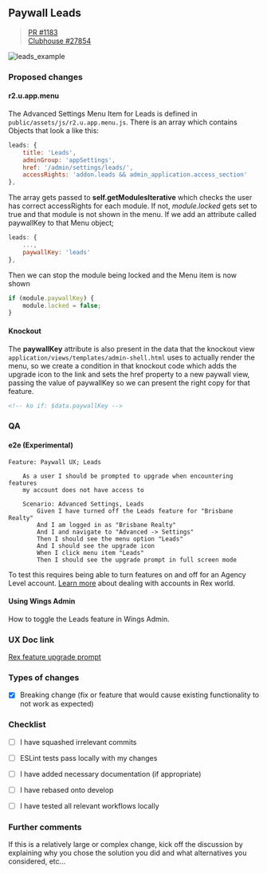 ## Paywall Leads 

> [PR #1183](https://github.com/rexlabsio/rex-app/pull/1183)  
[Clubhouse #27854](https://app.clubhouse.io/rexlabs/story/27854/create-paywall-ux)

![leads_example](https://user-images.githubusercontent.com/370513/59730902-730d4300-9287-11e9-9ba2-d00ac94f4e11.png)

### Proposed changes

#### r2.u.app.menu

The Advanced Settings Menu Item for Leads is defined in `public/assets/js/r2.u.app.menu.js`. There is an array which contains Objects that look a like this:  

```javascript
leads: {
    title: 'Leads',
    adminGroup: 'appSettings',
    href: '/admin/settings/leads/',
    accessRights: 'addon.leads && admin_application.access_section'
},
```
The array gets passed to __self.getModulesIterative__ which checks the user has correct accessRights for each module. If not, _module.locked_ gets set to true and that module is not shown in the menu. If we add an attribute called paywallKey to that Menu object;

```javascript
leads: {
    ...,
    paywallKey: 'leads'
},
```
Then we can stop the module being locked and the Menu item is now shown

```javascript
if (module.paywallKey) {
    module.locked = false;
}
```

#### Knockout

The __paywallKey__ attribute is also present in the data that the knockout view `application/views/templates/admin-shell.html` uses to actually render the menu, so we create a condition in that knockout code which adds the upgrade icon to the link and sets the href property to a new paywall view, passing the value of paywallKey so we can present the right copy for that feature.

```html
<!-- ko if: $data.paywallKey -->
```

### QA

#### e2e (Experimental)
```
Feature: Paywall UX; Leads

    As a user I should be prompted to upgrade when encountering features 
    my account does not have access to

    Scenario: Advanced Settings, Leads
        Given I have turned off the Leads feature for "Brisbane Realty" 
        And I am logged in as "Brisbane Realty" 
        And I and navigate to "Advanced -> Settings"
        Then I should see the menu option "Leads"
        And I should see the upgrade icon
        When I click menu item "Leads"
        Then I should see the upgrade prompt in full screen mode
```

To test this requires being able to turn features on and off for an Agency Level account. 
[Learn more](./md/rex_accounts.md) about dealing with accounts in Rex world. 


#### Using Wings Admin

How to toggle the Leads feature in Wings Admin.

### UX Doc link

[Rex feature upgrade prompt](https://docs.google.com/document/d/1lmPypYx8PVb_Qdg5NWpmaXwMjf45_gpMrr5Hgb-3hFM/edit#heading=h.vgu80vvtz7qj)


### Types of changes

- [x] Breaking change (fix or feature that would cause existing functionality to not work as expected)

### Checklist

- [ ] I have squashed irrelevant commits
- [ ] ESLint tests pass locally with my changes
- [ ] I have added necessary documentation (if appropriate)
- [ ] I have rebased onto develop
- [ ] I have tested all relevant workflows locally


### Further comments

If this is a relatively large or complex change, kick off the discussion by explaining why you chose the solution you did and what alternatives you considered, etc...
